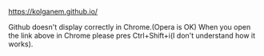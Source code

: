 
https://kolganem.github.io/

Github doesn't display correctly in Chrome.(Opera is OK)
When you open the link above in Chrome please pres Ctrl+Shift+i(I don't understand how it works).
